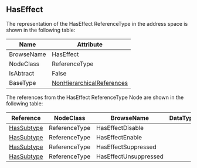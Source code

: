 <!-- objecttype -->
## HasEffect
The representation of the HasEffect ReferenceType in the address space is shown in the following table:  

|Name|Attribute|
|---|---|
|BrowseName|HasEffect|
|NodeClass|ReferenceType|
|IsAbtract|False|
|BaseType|[NonHierarchicalReferences](../../../Part3/ReferenceTypes/NonHierarchicalReferences/readme.md)|

The references from the HasEffect ReferenceType Node are shown in the following table:  

|Reference|NodeClass|BrowseName|DataType|TypeDefinition|ModellingRule|
|---|---|---|---|---|---|
|[HasSubtype](../../../Part3/ReferenceTypes/HasSubtype/readme.md)|ReferenceType|HasEffectDisable||||
|[HasSubtype](../../../Part3/ReferenceTypes/HasSubtype/readme.md)|ReferenceType|HasEffectEnable||||
|[HasSubtype](../../../Part3/ReferenceTypes/HasSubtype/readme.md)|ReferenceType|HasEffectSuppressed||||
|[HasSubtype](../../../Part3/ReferenceTypes/HasSubtype/readme.md)|ReferenceType|HasEffectUnsuppressed||||

